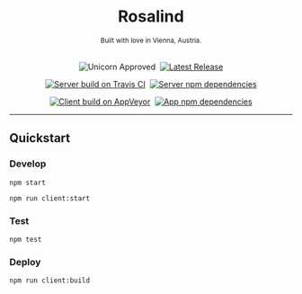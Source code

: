<div style='text-align: center'>

<h1>Rosalind</h1>
<small>Built with love in Vienna, Austria.</small><br /><br />


<img src='https://img.shields.io/badge/unicorn-approved-blue.svg' alt='Unicorn Approved' />&nbsp;
<a href='https://github.com/albertzak/rosalind/releases'><img src='https://img.shields.io/github/release/albertzak/rosalind.svg?label=version' alt='Latest Release' /></a><br />

<a href='https://travis-ci.org/albertzak/rosalind/'><img src='https://img.shields.io/travis/albertzak/rosalind.svg?label=server build' alt='Server build on Travis CI'></a>&nbsp;
<a href='https://david-dm.org/albertzak/rosalind?path=app/meteor'><img src='https://david-dm.org/albertzak/rosalind.svg?path=app/meteor' alt='Server npm dependencies'></a><br />

<a href='https://ci.appveyor.com/project/albertzak/rosalind'><img src='https://img.shields.io/appveyor/ci/albertzak/rosalind.svg?label=app build' alt='Client build on AppVeyor'></a>&nbsp;
<a href='https://david-dm.org/albertzak/rosalind?path=app/electron'><img src='https://david-dm.org/albertzak/rosalind.svg?path=app/electron' alt='App npm dependencies'></a><br />

</div>

<hr />

## Quickstart

### Develop

`npm start`

`npm run client:start`

### Test

`npm test`

### Deploy

`npm run client:build`
